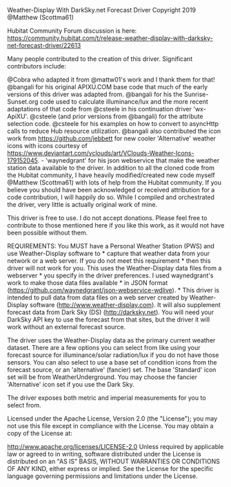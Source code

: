 Weather-Display With DarkSky.net Forecast Driver Copyright 2019 @Matthew (Scottma61)

Hubitat Community Forum discussion is here: https://community.hubitat.com/t/release-weather-display-with-darksky-net-forecast-driver/22613

Many people contributed to the creation of this driver. Significant contributors include:

@Cobra who adapted it from @mattw01's work and I thank them for that!
@bangali for his original APIXU.COM base code that much of the early versions of this driver was adapted from.
@bangali for his the Sunrise-Sunset.org code used to calculate illuminance/lux and the more recent adaptations of that code from @csteele in his continuation driver 'wx-ApiXU'.
@csteele (and prior versions from @bangali) for the attribute selection code.
@csteele for his examples on how to convert to asyncHttp calls to reduce Hub resource utilization.
@bangali also contributed the icon work from https://github.com/jebbett for new cooler 'Alternative' weather icons with icons courtesy of https://www.deviantart.com/vclouds/art/VClouds-Weather-Icons-179152045. - 'waynedgrant' for his json webservice that make the weather station data available to the driver.
In addition to all the cloned code from the Hubitat community, I have heavily modified/created new code myself @Matthew (Scottma61) with lots of help from the Hubitat community. If you believe you should have been acknowledged or received attribution for a code contribution, I will happily do so. While I compiled and orchestrated the driver, very little is actually original work of mine.

This driver is free to use. I do not accept donations. Please feel free to contribute to those mentioned here if you like this work, as it would not have been possible without them.

REQUIREMENTS: You MUST have a Personal Weather Station (PWS) and use Weather-Display software to *
capture that weather data from your network or a web server. If you do not meet this requirement *
then this driver will not work for you. This uses the Weather-Display data files from a webserver *
you specify in the driver preferences. I used waynedgrant's work to make those data files available *
in JSON format (https://github.com/waynedgrant/json-webservice-wdlive). *
This driver is intended to pull data from data files on a web server created by Weather-Display software (http://www.weather-display.com). It will also supplement forecast data from Dark Sky (DS) (http://darksky.net). You will need your DarkSky API key to use the forecast from that sites, but the driver it will work without an external forecast source.

The driver uses the Weather-Display data as the primary current weather dataset. There are a few options you can select from like using your forecast source for illuminance/solar radiation/lux if you do not have those sensors. You can also select to use a base set of condition icons from the forecast source, or an 'alternative' (fancier) set. The base 'Standard' icon set will be from WeatherUnderground. You may choose the fancier 'Alternative' icon set if you use the Dark Sky.

The driver exposes both metric and imperial measurements for you to select from.

Licensed under the Apache License, Version 2.0 (the "License"); you may not use this file except in compliance with the License. You may obtain a copy of the License at:

   http://www.apache.org/licenses/LICENSE-2.0
Unless required by applicable law or agreed to in writing, software distributed under the License is distributed on an "AS IS" BASIS, WITHOUT WARRANTIES OR CONDITIONS OF ANY KIND, either express or implied. See the License for the specific language governing permissions and limitations under the License.
